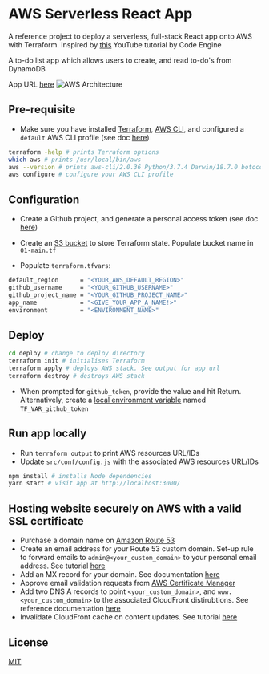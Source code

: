 # AWS Serverless React App

A reference project to deploy a serverless, full-stack React app onto AWS with Terraform. Inspired by [this](https://www.youtube.com/watch?v=Bro0uFVDrWY) YouTube tutorial by Code Engine

A to-do list app which allows users to create, and read to-do's from DynamoDB

App URL [here](https://www.mattlau.co.uk/)
![AWS Architecture](images/aws_react_serverless4.JPG)

## Pre-requisite

- Make sure you have installed [Terraform](https://learn.hashicorp.com/tutorials/terraform/install-cli), [AWS CLI](https://docs.aws.amazon.com/cli/latest/userguide/install-cliv2-mac.html#cliv2-mac-prereq), and configured a `default` AWS CLI profile (see doc [here](https://docs.aws.amazon.com/cli/latest/userguide/cli-configure-quickstart.html#cli-configure-quickstart-profiles))

```bash
terraform -help # prints Terraform options
which aws # prints /usr/local/bin/aws
aws --version # prints aws-cli/2.0.36 Python/3.7.4 Darwin/18.7.0 botocore/2.0.0
aws configure # configure your AWS CLI profile
```

## Configuration

- Create a Github project, and generate a personal access token (see doc [here](https://docs.github.com/en/github/authenticating-to-github/creating-a-personal-access-token))

- Create an [S3 bucket](https://www.terraform.io/docs/language/settings/backends/s3.html) to store Terraform state. Populate bucket name in `01-main.tf`

- Populate `terraform.tfvars`:

```bash
default_region      = "<YOUR_AWS_DEFAULT_REGION>"
github_username     = "<YOUR_GITHUB_USERNAME>"
github_project_name = "<YOUR_GITHUB_PROJECT_NAME>"
app_name            = "<GIVE_YOUR_APP_A_NAME!>"
environment         = "<ENVIRONMENT_NAME>"
```

## Deploy

```bash
cd deploy # change to deploy directory
terraform init # initialises Terraform
terraform apply # deploys AWS stack. See output for app url
terraform destroy # destroys AWS stack
```

- When prompted for `github_token`, provide the value and hit Return. Alternatively, create a [local environment variable](https://www.terraform.io/docs/language/values/variables.html#environment-variables) named `TF_VAR_github_token`

## Run app locally

- Run `terraform output` to print AWS resources URL/IDs
- Update `src/conf/config.js` with the associated AWS resources URL/IDs

```bash
npm install # installs Node dependencies
yarn start # visit app at http://localhost:3000/
```

## Hosting website securely on AWS with a valid SSL certificate

- Purchase a domain name on [Amazon Route 53](https://aws.amazon.com/route53/)
- Create an email address for your Route 53 custom domain. Set-up rule to forward emails to `admin@<your_custom_domain>` to your personal email address. See tutorial [here](https://medium.com/responsetap-engineering/easily-create-email-addresses-for-your-route53-custom-domain-589d099dd0f2)
- Add an MX record for your domain. See documentation [here](https://docs.aws.amazon.com/ses/latest/DeveloperGuide/receiving-email-mx-record.html)
- Approve email validation requests from [AWS Certificate Manager](https://docs.aws.amazon.com/acm/latest/userguide/email-validation.html)
- Add two DNS A records to point `<your_custom_domain>`, and `www.<your_custom_domain>` to the associated CloudFront distirubtions. See reference documentation [here](https://docs.aws.amazon.com/Route53/latest/DeveloperGuide/resource-record-sets-creating.html)
- Invalidate CloudFront cache on content updates. See tutorial [here](https://www.alexhyett.com/terraform-s3-static-website-hosting/)
## License

[MIT](https://choosealicense.com/licenses/mit/)
